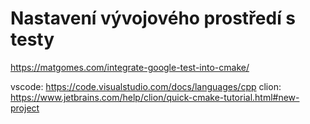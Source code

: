 # Nastavení vývojového prostředí s testy

https://matgomes.com/integrate-google-test-into-cmake/

vscode: https://code.visualstudio.com/docs/languages/cpp
clion: https://www.jetbrains.com/help/clion/quick-cmake-tutorial.html#new-project
